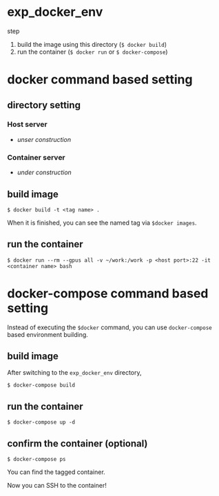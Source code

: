 # exp_docker_env
step  
1. build the image using this directory (`$ docker build`)
1. run the container (`$ docker run` or `$ docker-compose`)

# docker command based setting
## directory setting
### Host server
- _unser construction_

### Container server
- _under construction_

## build image
```
$ docker build -t <tag name> .
```
When it is finished, you can see the named tag via `$docker images`.

## run the container
```
$ docker run --rm --gpus all -v ~/work:/work -p <host port>:22 -it <container name> bash
```


# docker-compose command based setting
Instead of executing the `$docker` command, you can use `docker-compose` based environment building.

## build image
After switching to the `exp_docker_env` directory, 
```
$ docker-compose build 
```
## run the container
```
$ docker-compose up -d 
```
## confirm the container (optional)
```
$ docker-compose ps
```
You can find the tagged container.

Now you can SSH to the container!